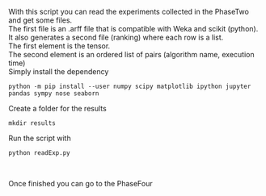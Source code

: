 With this script you can read the experiments collected in the PhaseTwo and get some files.
<br/>
The first file is an .arff file that is compatible with Weka and scikit (python).
<br/>
It also generates a second file (ranking) where each row is a list.
<br/>
The first element is the tensor.
<br/>
The second element is an ordered list of pairs (algorithm name, execution time)
<br/>
Simply install the dependency 


```
python -m pip install --user numpy scipy matplotlib ipython jupyter pandas sympy nose seaborn
```

Create a folder for the results

```
mkdir results
```

Run the script with 

```
python readExp.py
```

<br/>

Once finished you can go to the PhaseFour

